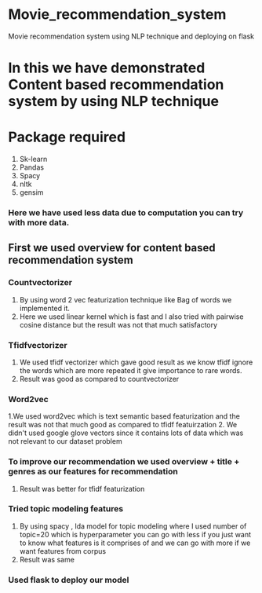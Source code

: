 # Movie_recommendation_system
Movie recommendation system using NLP technique and deploying on flask
# In this we have demonstrated Content based recommendation system by using NLP technique
# Package required 
1. Sk-learn
2. Pandas
3. Spacy
4. nltk
5. gensim

### Here we have used less data due to computation you can try with more data.
## First we used overview for content based recommendation system
### Countvectorizer
1. By using word 2 vec featurization technique like Bag of words we implemented it.
2. Here we used linear kernel which is fast and I also tried with pairwise cosine distance but the result was not that much satisfactory

### Tfidfvectorizer
1. We used tfidf vectorizer which gave good result as we know tfidf ignore the words which are more repeated it give importance to rare words.
2. Result was good as compared to countvectorizer

### Word2vec
1.We used word2vec which is text semantic based featurization and the result was not that much good as compared to tfidf featuirzation
2. We didn't used google glove vectors since it contains lots of data which was not relevant to our dataset problem

### To improve our recommendation we used overview + title + genres as our features for recommendation
1. Result was better for tfidf featurization

### Tried topic modeling features 
1. By using spacy , lda model for topic modeling where I used number of topic=20 which is hyperparameter you can go with less if you just want to know what features is it comprises of and we can go with more if we want features from corpus
2. Result was same 


### Used flask to deploy our model

